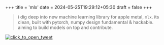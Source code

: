 +++
title = 'mlx'
date = 2024-05-25T19:29:12+05:30
draft = false
+++

> i dig deep into new machine learning library for apple metal, `mlx`. its clean, built with pytorch, numpy design fundamental & hackable. aiming to build models on top and contribute.

[![click_to_open_tweet](/assets/mlx/mlx_start.webp)](https://x.com/sujantkumarkv/status/1790630685180580019)